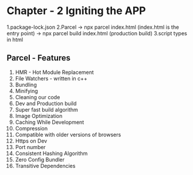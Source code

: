 # Chapter - 2 Igniting the APP

1.package-lock.json
2.Parcel
    -> npx parcel index.html (index.html is the entry point)
    -> npx parcel build index.html (production build) 
3.script types in html


## Parcel - Features


1. HMR - Hot Module Replacement
2. File Watchers - written in c++
3. Bundling
4. Minifying 
5. Cleaning our code
6. Dev and Production build
7. Super fast build algorithm
8. Image Optimization
9. Caching While Development
10. Compression
11. Compatible with older versions of browsers
12. Https on Dev
13. Port number
14. Consistent Hashing Algorithm
15. Zero Config Bundler
16. Transitive Dependencies